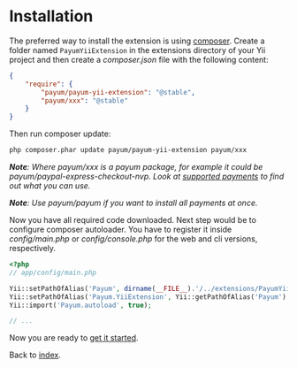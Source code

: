 # Installation

The preferred way to install the extension is using [composer](http://getcomposer.org/).
Create a folder named `PayumYiiExtension` in the extensions directory of your Yii project
and then create a _composer.json_ file with the following content:

```json
{
    "require": {
        "payum/payum-yii-extension": "@stable",
        "payum/xxx": "@stable"
    }
}
```

Then run composer update:

```bash
php composer.phar update payum/payum-yii-extension payum/xxx
```

_**Note**: Where payum/xxx is a payum package, for example it could be payum/paypal-express-checkout-nvp. Look at [supported payments](https://github.com/Payum/Payum/blob/master/src/Payum/Core/Resources/docs/supported-payments.md) to find out what you can use._

_**Note**: Use payum/payum if you want to install all payments at once._

Now you have all required code downloaded.
Next step would be to configure composer autoloader.
You have to register it inside _config/main.php_ or _config/console.php_ for the web and cli 
versions, respectively.

```php
<?php
// app/config/main.php

Yii::setPathOfAlias('Payum', dirname(__FILE__).'/../extensions/PayumYiiExtension/vendor');
Yii::setPathOfAlias('Payum.YiiExtension', Yii::getPathOfAlias('Payum').'/payum/payum-yii-extension/src/Payum/YiiExtension');
Yii::import('Payum.autoload', true);

// ...
```

Now you are ready to [get it started](get-it-started.md).

Back to [index](index.md).
